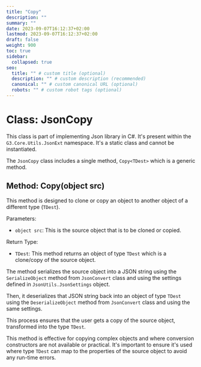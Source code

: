 ```yaml
---
title: "Copy"
description: ""
summary: ""
date: 2023-09-07T16:12:37+02:00
lastmod: 2023-09-07T16:12:37+02:00
draft: false
weight: 900
toc: true
sidebar:
  collapsed: true
seo:
  title: "" # custom title (optional)
  description: "" # custom description (recommended)
  canonical: "" # custom canonical URL (optional)
  robots: "" # custom robot tags (optional)
---
```


# Class: JsonCopy

This class is part of implementing Json library in C#. It's present within the `G3.Core.Utils.JsonExt` namespace. It's a static class and cannot be instantiated.

The `JsonCopy` class includes a single method, `Copy<TDest>` which is a generic method. 

## Method: Copy<TDest>(object src)

This method is designed to clone or copy an object to another object of a different type (`TDest`). 

Parameters:
- `object src`: This is the source object that is to be cloned or copied.

Return Type:
- `TDest`: This method returns an object of type `TDest` which is a clone/copy of the source object.

The method serializes the source object into a JSON string using the `SerializeObject` method from `JsonConvert` class and using the settings defined in `JsonUtils.JsonSettings` object. 

Then, it deserializes that JSON string back into an object of type `TDest` using the `DeserializeObject` method from `JsonConvert` class and using the same settings. 

This process ensures that the user gets a copy of the source object, transformed into the type `TDest`. 

This method is effective for copying complex objects and where conversion constructors are not available or practical. It's important to ensure it's used where type `TDest` can map to the properties of the source object to avoid any run-time errors.